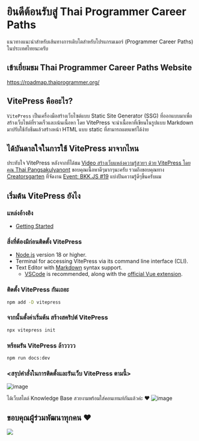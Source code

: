 # ยินดีต้อนรับสู่ Thai Programmer Career Paths 
แนวทางแนะนำสำหรับเส้นทางการเติบโตสำหรับโปรแกรมเมอร์ (Programmer Career Paths) ในประเทศไทยนะครับ

## เข้าเยี่ยมชม Thai Programmer Career Paths Website
https://roadmap.thaiprogrammer.org/

## VitePress คืออะไร?
`VitePress` เป็นเครื่องมือสร้างเว็บไซต์แบบ Static Site Generator (SSG) ที่ออกแบบมาเพื่อสร้างเว็บไซต์ที่รวดเร็วและเน้นเนื้อหา โดย VitePress จะนำเนื้อหาที่เขียนในรูปแบบ Markdown มาปรับใช้กับธีมแล้วสร้างหน้า HTML แบบ static ที่สามารถเผยแพร่ได้ง่าย

## ได้บันดาลใจในการใช้ VitePress มาจากไหน
ประทับใจ VitePress หลังจากที่ได้ชม [Video สร้างเว็บแหล่งความรู้สวยๆ ด้วย VitePress โดยคุณ Thai Pangsakulyanont](https://www.youtube.com/watch?v=szr7swXqPSw)
ขอบคุณเนื้อหาดีๆมากๆนะครับ 
รวมถึงขอบคุณทาง [Creatorsgarten](https://www.youtube.com/@creatorsgarten) ที่จัดงาน [Event: BKK.JS #19](https://creatorsgarten.org/event/bkkjs19) แบ่งปันความรู้ดีๆขึ้นครับผม

## เริ่มต้น VitePress ยังไง
### แหล่งอ้างอิง
- [Getting Started](https://vitepress.dev/guide/getting-started)

### สิ่งที่ต้องมีก่อนติดตั้ง VitePress
- [Node.js](https://nodejs.org/) version 18 or higher.
- Terminal for accessing VitePress via its command line interface (CLI).
- Text Editor with [Markdown](https://en.wikipedia.org/wiki/Markdown) syntax support.
   - [VSCode](https://code.visualstudio.com/) is recommended, along with the [official Vue extension](https://marketplace.visualstudio.com/items?itemName=Vue.volar).

### ติดตั้ง VitePress กันเถอะ
```bash
npm add -D vitepress
```

### จากนั้นตั้งค่าเริ่มต้น สร้างสคริปต์ VitePress 
```bash
npx vitepress init
```

### พร้อมรัน VitePress ล้าวววว
```bash
npm run docs:dev
```

### <สรุปคำสั่งในการติดตั้งและรันเว็บ VitePress ตามนี้>
![image](https://github.com/user-attachments/assets/de4cfa28-a916-4e47-9b99-09c98ebf6b11)

ได้เว็บสไตล์ Knowledge Base สวยงามพร้อมใส่คอนเทนท์กันแล้วค่ะ ❤
![image](https://github.com/user-attachments/assets/b0f95fa8-5297-4d40-8758-4554e7264237)


## ขอบคุณผู้ร่วมพัฒนาทุกคน ❤

 <a href = "https://contrib.rocks/image?repo=ThaiProgrammer/tpa-path">
   <img src = "https://contrib.rocks/image?repo=ThaiProgrammer/tpa-path"/>
 </a>
